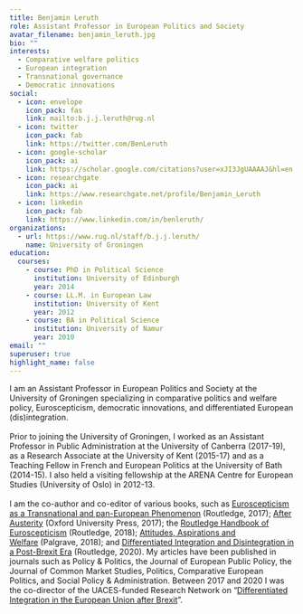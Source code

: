 ```yaml
---
title: Benjamin Leruth
role: Assistant Professor in European Politics and Society
avatar_filename: benjamin_leruth.jpg
bio: ""
interests:
  - Comparative welfare politics
  - European integration
  - Transnational governance
  - Democratic innovations
social:
  - icon: envelope
    icon_pack: fas
    link: mailto:b.j.j.leruth@rug.nl
  - icon: twitter
    icon_pack: fab
    link: https://twitter.com/BenLeruth
  - icon: google-scholar
    icon_pack: ai
    link: https://scholar.google.com/citations?user=xJI3JgUAAAAJ&hl=en
  - icon: researchgate
    icon_pack: ai
    link: https://www.researchgate.net/profile/Benjamin_Leruth
  - icon: linkedin
    icon_pack: fab
    link: https://www.linkedin.com/in/benleruth/
organizations:
  - url: https://www.rug.nl/staff/b.j.j.leruth/
    name: University of Groningen
education:
  courses:
    - course: PhD in Political Science
      institution: University of Edinburgh
      year: 2014
    - course: LL.M. in European Law
      institution: University of Kent
      year: 2012
    - course: BA in Political Science
      institution: University of Namur
      year: 2010
email: ""
superuser: true
highlight_name: false
---
```

<!--StartFragment-->

I am an Assistant Professor in European Politics and Society at the University of Groningen specializing in comparative politics and welfare policy, Euroscepticism, democratic innovations, and differentiated European (dis)integration.\
\
Prior to joining the University of Groningen, I worked as an Assistant Professor in Public Administration at the University of Canberra (2017-19), as a Research Associate at the University of Kent (2015-17) and as a Teaching Fellow in French and European Politics at the University of Bath (2014-15). I also held a visiting fellowship at the ARENA Centre for European Studies (University of Oslo) in 2012-13. \
\
I am the co-author and co-editor of various books, such as [Euroscepticism as a Transnational and pan-European Phenomenon](https://www.routledge.com/Euroscepticism-as-a-Transnational-and-Pan-European-Phenomenon-The-Emergence/FitzGibbon-Leruth-Startin/p/book/9781138917651) (Routledge, 2017); [After Austerity](https://global.oup.com/academic/product/after-austerity-9780198790266?cc=gb&lang=en&) (Oxford University Press, 2017); the [Routledge Handbook of Euroscepticism](https://www.routledge.com/The-Routledge-Handbook-of-Euroscepticism/Startin-Usherwood-Leruth/p/book/9781138784741) (Routledge, 2018); [Attitudes, Aspirations and Welfare](https://www.palgrave.com/in/book/9783319757827) (Palgrave, 2018); and [Differentiated Integration and Disintegration in a Post-Brexit Era](https://www.routledge.com/Differentiated-Integration-and-Disintegration-in-a-Post-Brexit-Era-1st/Ganzle-Leruth-Trondal/p/book/9780367135300) (Routledge, 2020). My articles have been published in journals such as Policy & Politics, the Journal of European Public Policy, the Journal of Common Market Studies, Politics, Comparative European Politics, and Social Policy & Administration. Between 2017 and 2020 I was the co-director of the UACES-funded Research Network on “[Differentiated Integration in the European Union after Brexit](http://differentiated-integration.eu/)”.

<!--EndFragment-->